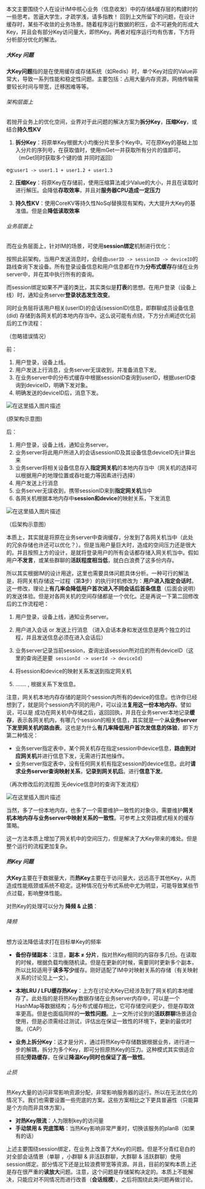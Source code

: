本文主要围绕个人在设计IM中核心业务（信息收发）中的存储&缓存层的构建时的一些思考。苦逼大学生，才疏学浅，请多指教！
回到上文所留下的问题，在设计缓存时，某些不收敛的业务场景。随着程序运行数据的积压，会不可避免的形成大Key，并且会有部分Key访问量大，即热Key。两者对程序运行均有伤害，下方将分析部分优化的解法。

##### 大Key 问题

**大Key问题**指的是在使用缓存或存储系统（如Redis）时，单个Key对应的Value非常大，导致一系列性能和稳定性问题。主要包括：占用大量内存资源，网络传输需要较长时间与带宽，迁移困难等等。

###### 架构层面上

若抛开业务上的优化空间，业界对于此问题的解决方案为**拆分Key**，**压缩Key**，或结合**持久性KV**

1. **拆分Key**：将原单Key根据大小均衡分片至多个Key中。可在原Key的基础上加入分片的序列号，在获取值时，使用mGet一并获取所有分片的值即可。（mGet同时获取多个键的值 并同时返回）

eg:`user1 -> user1.1 + user1.2 + user1.3`

2. **压缩Key**：将原Key在存储前，使用压缩算法减少Value的大小，并且在读取时进行解压。会降低**存取效率**，并且对**服务器CPU造成一定压力**

3. **持久性KV**：使用CoreKV等持久性NoSql替换现有架构，大大提升大Key的基准值。但是会**降低读取效率**

###### 业务层面上


而在业务层面上，针对IM的场景，可使用**session绑定**机制进行优化：

按照此前架构，当用户发送消息时，会经由`userID -> sessionID -> deviceID`的路线查询下发设备。所有登录设备信息和用户信息都在作为**分布式缓存**存储在业务server中，并在其中执行所有的查询。

而session绑定如果不严谨的类比，其实类似是**打表**的思想。在用户登录（设备上线）时，通知业务server**登录状态发生改变**。

同时业务层将该用户相关(userID)的会话(sessionID)信息，即群聊成员设备信息(did) 存储到各网关机的本地内存当中。这么说可能有点绕，下方分点阐述优化前后的工作流程：

（忽略错误情况）

前：

1. 用户登录，设备上线。
2. 用户发送上行消息，业务server无误收到，并准备消息下发。
3. 在业务server中的分布式缓存中根据sessionID查询到userID，根据userID查询到deviceID，明确下发对象。
4. 明确发送的deviceID后，消息下发。

![在这里插入图片描述](https://i-blog.csdnimg.cn/direct/61a7c0a7d40644fa9f857263a2830a66.png#pic_center)


(原架构示意图)



后：

1. 用户登录，设备上线，通知业务server。
2. 业务server将此用户所进入的会话sessionID及其设备信息deviceID先计算出来
3. 业务server将相关设备信息存入**指定网关机**的本地内存当中（网关机的选择可以根据用户的地理位置或吞吐能力等因素进行选择）
4. 用户发送上行消息
5. 业务server无误收到，携带sessionID来到**指定网关机**当中
6. 各网关机根据本地内存中**session和device**的映射关系，下发消息

![在这里插入图片描述](https://i-blog.csdnimg.cn/direct/3caea71eb6364c098799158830a4aa1a.png#pic_center)


（后架构示意图）



本质上，其实就是将原在业务server中查询缓存，分发到了各网关机当中（此处的冗余存储也许还可以优化？）。但是当用户量巨大时，造成的空间压力还是很大的。并且按照上方的设计，是就将登录用户的所有会话都存储入网关机当中。假如用户**不发言**，或某些群聊的**活跃程度相当低**，就白白浪费了这多份内存。

所以其实根据IM的设计用途，这里也需要具体问题具体分析。一种可行的解法是，将网关机存储这一过程（第**3**步）的执行时机修改为：**用户进入指定会话时**。这一修改，理论上**有几率会降低用户首次进入不同会话后首条信息**（后面会说明）的发送体验。但是对各网关机的空间存储都是一个优化。还是再说一下第二回修改后的工作流程吧：

1. 用户登录，设备上线，通知业务server。
2. 用户进入会话 or 发送上行消息 （进入会话本身和发送信息是两个独立的过程，并且发送信息必须在进入会话后）

3. 业务server记录当前session，查询出该session所对应的所有deviceID（这里的查询还是要` sessionId -> userId -> deviceId`）
4. 将session和device的映射关系发送到指定网关机
5. ....... , 根据关系下发信息。



注意，网关机本地内存存储的是同个session内所有的device的信息。也许你已经想到了，就是同个session内不同的用户，可以设法**复用这一份本地内存**。譬如说，可以是 成功在网关机中存储之后，返回回执，并且在业务server本地记录**缓存**，表示各网关机内，有哪几个session的相关信息，其实就是一个**从业务server下发至网关机的路由表**。这也是为什么**有几率降低用户首次发信息的体验**，即下方第二种情况：

- 业务server指定表中，某个网关机存在指定session中device信息，**路由到对应网关机**并进行信息下发，无需进行其他操作。
- 业务server指定表中，没有任何网关机有指定session的device信息。此时**请求业务server查询映射关系**，**记录到网关机后**。进行**信息下发**。

（再次修改后的流程图 无device信息时的查询下发流程）

![在这里插入图片描述](https://i-blog.csdnimg.cn/direct/1195231668e84cf09b580b466adea578.png#pic_center)




当然，多了一份本地内存，也多了一个需要维护一致性的对象😢。需要维护**网关机本地内存与业务server中映射关系的一致性**。可参考上文旁路模式相关的缓存策略。

这一方法本质上增加了网关机中的空间压力，但是解决了大Key带来的难处。但是整个运行的流程更加复杂。



##### 热Key 问题

**大Key**主要在于数据量大，而**热Key**主要在于访问量大，远远高于其他Key，从而造成性能瓶颈或系统不稳定。这种情况在分布式系统中尤为明显，可能导致某些节点过载，影响整体性能。

对热Key的处理可以分为 **降频 & 止损**：

###### 降频

想方设法降低请求打在目标单Key的频率

- **备份存储副本**：注意，**副本 ≠ 分片**，指对热Key相同的内容存多几份。在读取的时候，根据负载均衡随机读。但是在更新的时候，需要同时更新多个副本，所以比较适用于**读多写少**缓存。刚好适配了IM中对映射关系的存储（有关映射关系的讨论见上一文）。



- **本地LRU / LFU缓存热Key**：上方在讨论大Key已经涉及到了网关机的本地缓存了。此处指的是将热Key数据存储在业务server内存中，可以是一个HashMap等数据结构；与分布式缓存相比，它可存储空间更少，但是存取效率更高。但是也面临同样的**一致性问题**。上一文所讨论到的**活跃群聊**场景适合使用，但是必须需经过测试，评估出在保证一致性的环境下，更新的最优时限。（CAP）



- **业务上拆分Key**：这才是分片，通过将热Key中存储数据根据业务，进行进一步的解耦，拆分为多个Key，即可分担原热Key的压力。这种模式其实很适合搭配**旁路缓存**，在保证**降温Key同时也保证了高一致性**。



###### 止损

热Key大量的访问非常影响资源分配，非常影响服务器的运行。所以在无法优化的情况下。我们也需要设置一些兜底的方案。这些方案相比之下更具普遍性（只能算是个方向而非具体方案）。

- **对热Key限流**：人为限制key的访问量
- **手动禁用 & 兜底策略**：当热Key影响非常严重时，切换该服务的planB（如果有的话）



上述主要围绕session绑定，在业务上改善了大Key的问题。但是不分青红皂白的对全部会话情景（单聊 ，小群聊 & 非活跃群聊，大群聊 & 活跃群聊）使用session绑定。部分情况下还是比较浪费带宽等资源。并且，目前的架构本质上还是存在很严重的**读放大**问题。注意，这个问题是存储架构决定的。本质上不能解决，只能应对不同情况而进行改善（**会话规模**）。之后将围绕此类问题再做讨论。
